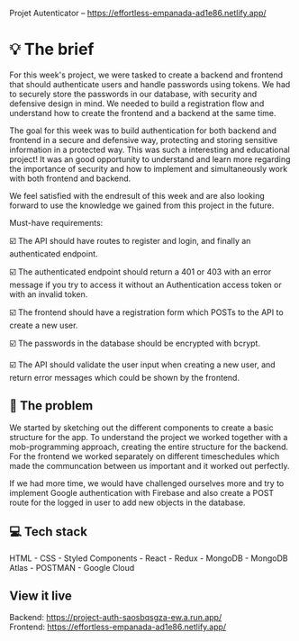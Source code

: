 Projet Autenticator – https://effortless-empanada-ad1e86.netlify.app/

# 💡 The brief

For this week's project, we were tasked to create a backend and frontend that should authenticate users and handle passwords using tokens. We had to securely store the passwords in our database, with security and defensive design in mind. We needed to build a registration flow and understand how to create the frontend and a backend at the same time.

The goal for this week was to build authentication for both backend and frontend in a secure and defensive way, protecting and storing sensitive information in a protected way.
This was such a interesting and educational project! It was an good opportunity to understand and learn more regarding the importance of security and how to implement and simultaneously work with both frontend and backend.

We feel satisfied with the endresult of this week and are also looking forward to use the knowledge we gained from this project in the future.

Must-have requirements:

☑️ The API should have routes to register and login, and finally an authenticated endpoint.

☑️ The authenticated endpoint should return a 401 or 403 with an error message if you try to access it without an Authentication access token or with an invalid token.

☑️ The frontend should have a registration form which POSTs to the API to create a new user.

☑️ The passwords in the database should be encrypted with bcrypt.

☑️ The API should validate the user input when creating a new user, and return error messages which could be shown by the frontend.


## 🚧  The problem

We started by sketching out the different components to create a basic structure for the app. To understand the project we worked together with a mob-programming approach, creating the entire structure for the backend. For the frontend we worked separately on different timeschedules which made the communcation between us important and it worked out perfectly.

If we had more time, we would have challenged ourselves more and try to implement Google authentication with Firebase and also create a POST route for the logged in user to add new objects in the database. 

## 💻 Tech stack

HTML - CSS - Styled Components - React - Redux - MongoDB - MongoDB Atlas - POSTMAN - Google Cloud

## View it live

Backend: https://project-auth-saosbqsgza-ew.a.run.app/  
Frontend: https://effortless-empanada-ad1e86.netlify.app/
